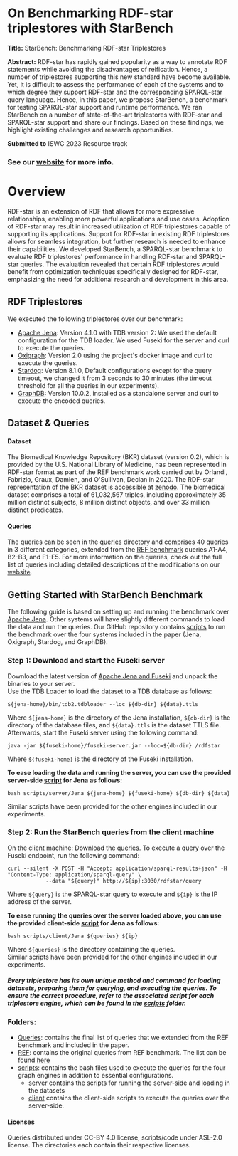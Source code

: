 
# On Benchmarking RDF-star triplestores with StarBench
**Title:** StarBench: Benchmarking RDF-star Triplestores

**Abstract:** RDF-star has rapidly gained popularity as a way to annotate RDF statements while avoiding the disadvantages of reification. Hence, a number of triplestores supporting this new standard have become available. Yet, it is difficult to assess the performance of each of the systems and to which degree they support RDF-star and the corresponding SPARQL-star query language. Hence, in this paper, we propose StarBench, a benchmark for testing SPARQL-star support and runtime performance. We ran StarBench on a number of state-of-the-art triplestores with RDF-star and SPARQL-star support and share our findings. Based on these findings, we highlight existing challenges and research opportunities.

**Submitted to** ISWC 2023 Resource track

### See our [website](https://relweb.cs.aau.dk/starbench) for more info.

# Overview
RDF-star is an extension of RDF that allows for more expressive relationships, enabling more powerful applications and use cases. Adoption of RDF-star may result in increased utilization of RDF triplestores capable of supporting its applications. Support for RDF-star in existing RDF triplestores allows for seamless integration, but further research is needed to enhance their capabilities. We developed StarBench, a SPARQL-star benchmark to evaluate RDF triplestores' performance in handling RDF-star and SPARQL-star queries. The evaluation revealed that certain RDF triplestores would benefit from optimization techniques specifically designed for RDF-star, emphasizing the need for additional research and development in this area.

## RDF Triplestores
We executed the following triplestores over our benchmark:
- [Apache Jena](https://jena.apache.org/): Version 4.1.0 with TDB version 2: We used the default configuration for the TDB loader. We used Fuseki for the server and curl to execute the queries.
- [Oxigraph](https://github.com/oxigraph): Version 2.0 using the project's docker image and curl to execute the queries.
- [Stardog](https://www.stardog.com/): Version 8.1.0, Default configurations except for the query timeout, we changed it from 3 seconds to 30 minutes (the timeout threshold for all the queries in our experiments).
- [GraphDB](https://graphdb.ontotext.com/): Version 10.0.2, installed as a standalone server and curl to execute the encoded queries.

## Dataset & Queries
#### Dataset
The Biomedical Knowledge Repository (BKR) dataset (version 0.2), which is provided by the U.S. National Library of Medicine, has been represented in RDF-star format as part of the REF benchmark work carried out by Orlandi, Fabrizio, Graux, Damien, and O'Sullivan, Declan in 2020. The RDF-star representation of the BKR dataset is accessible at [zenodo](https://doi.org/10.5281/zenodo.3894745). The biomedical dataset comprises a total of 61,032,567 triples, including approximately 35 million distinct subjects, 8 million distinct objects, and over 33 million distinct predicates.
#### Queries
The queries can be seen in the [queries](https://github.com/dkw-aau/SPARQL-star-Benchmark/tree/main/Queries) directory and comprises 40 queries in 3 different categories, extended from the [REF benchmark](https://zenodo.org/record/4148888#.ZFjpOpFBwUE) queries A1-A4, B2-B3, and F1-F5. For more information on the queries, check out the full list of queries including detailed descriptions of the modifications on our [website](https://relweb.cs.aau.dk/starbench/#queries). 

## Getting Started with StarBench Benchmark
The following guide is based on setting up and running the benchmark over [Apache Jena](https://jena.apache.org/). Other systems will have slightly different commands to load the data and run the queries. Our GitHub repository contains [scripts](https://github.com/dkw-aau/SPARQL-star-Benchmark/tree/main/scripts) to run the benchmark over the four systems included in the paper (Jena, Oxigraph, Stardog, and GraphDB).

###  Step 1: Download and start the Fuseki server
Download the latest version of [Apache Jena and Fuseki](https://jena.apache.org/download/index.cgi) and unpack the binaries to your server.  
Use the TDB Loader to load the dataset to a TDB database as follows:
```
${jena-home}/bin/tdb2.tdbloader --loc ${db-dir} ${data}.ttls
```
Where `${jena-home}` is the directory of the Jena installation, `${db-dir}` is the directory of the database files, and `${data}.ttls` is the dataset TTLS file.
Afterwards, start the Fuseki server using the following command:
```
java -jar ${fuseki-home}/fuseki-server.jar --loc=${db-dir} /rdfstar
```
Where `${fuseki-home}` is the directory of the Fuseki installation.

**To ease loading the data and running the server, you can use the provided server-side [script](https://github.com/dkw-aau/SPARQL-star-Benchmark/tree/main/scripts/server/Jena) for Jena as follows:**
```
bash scripts/server/Jena ${jena-home} ${fuseki-home} ${db-dir} ${data}
```
Similar scripts have been provided for the other engines included in our experiments.

### Step 2: Run the StarBench queries from the client machine

On the client machine: Download the [queries](https://github.com/dkw-aau/SPARQL-star-Benchmark/tree/main/Queries). To execute a query over the Fuseki endpoint, run the following command:

```
curl --silent -X POST -H "Accept: application/sparql-results+json" -H "Content-Type: application/sparql-query" \
            --data "${query}" http://${ip}:3030/rdfstar/query
```
Where `${query}` is the SPARQL-star query to execute and `${ip}` is the IP address of the server.

**To ease running the queries over the server loaded above, you can use the provided client-side [script](https://github.com/dkw-aau/SPARQL-star-Benchmark/tree/main/scripts/client/Jena) for Jena as follows:**
```
bash scripts/client/Jena ${queries} ${ip}
```
Where `${queries}` is the directory containing the queries.  
Similar scripts have been provided for the other engines included in our experiments.

##### Every triplestore has its own unique method and command for loading datasets, preparing them for querying, and executing the queries. To ensure the correct procedure, refer to the associated script for each triplestore engine, which can be found in the [scripts](scripts) folder. 


### Folders: 

- [Queries](Queries): contains the final list of queries that we extended from the REF benchmark and included in the paper. 
- [REF](REF): contains the original queries from REF benchmark. The list can be found [here](https://github.com/dgraux/RDFStarObservatory/tree/master/testSuits/REF-Benchmark/BKR)
- [scripts](scripts): contains the bash files used to execute the queries for the four graph engines in addition to essential configurations.
	- [server](scripts/server) contains the scripts for running the server-side and loading in the datasets
	- [client](scripts/client) contains the client-side scripts to execute the queries over the server-side.

#### Licenses
Queries distributed under CC-BY 4.0 license, scripts/code under ASL-2.0 license. The directories each contain their respective licenses.

